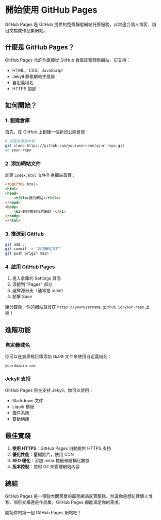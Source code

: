 # 開始使用 GitHub Pages

GitHub Pages 是 GitHub 提供的免費靜態網站託管服務，非常適合個人博客、項目文檔或作品集網站。

## 什麼是 GitHub Pages？

GitHub Pages 允許你直接從 GitHub 倉庫託管靜態網站。它支持：

- HTML、CSS、JavaScript
- Jekyll 靜態網站生成器
- 自定義域名
- HTTPS 加密

## 如何開始？

### 1. 創建倉庫

首先，在 GitHub 上創建一個新的公開倉庫：

```bash
# 克隆倉庫到本地
git clone https://github.com/yourusername/your-repo.git
cd your-repo
```

### 2. 添加網站文件

創建 `index.html` 文件作為網站首頁：

```html
<!DOCTYPE html>
<html>
<head>
    <title>我的網站</title>
</head>
<body>
    <h1>歡迎來到我的網站！</h1>
</body>
</html>
```

### 3. 推送到 GitHub

```bash
git add .
git commit -m "添加網站文件"
git push origin main
```

### 4. 啟用 GitHub Pages

1. 進入倉庫的 Settings 頁面
2. 滾動到 "Pages" 部分
3. 選擇源分支（通常是 main）
4. 點擊 Save

幾分鐘後，你的網站就會在 `https://yourusername.github.io/your-repo` 上線！

## 進階功能

### 自定義域名

你可以在倉庫根目錄添加 `CNAME` 文件來使用自定義域名：

```
yourdomain.com
```

### Jekyll 支持

GitHub Pages 原生支持 Jekyll，你可以使用：

- Markdown 文件
- Liquid 模板
- 插件系統
- 自動構建

## 最佳實踐

1. **使用 HTTPS**：GitHub Pages 自動提供 HTTPS 支持
2. **優化性能**：壓縮圖片，使用 CDN
3. **SEO 優化**：添加 meta 標籤和結構化數據
4. **版本控制**：使用 Git 來管理網站內容

## 總結

GitHub Pages 是一個強大而簡單的靜態網站託管服務。無論你是想創建個人博客、項目文檔還是作品集，GitHub Pages 都能滿足你的需求。

開始你的第一個 GitHub Pages 網站吧！
